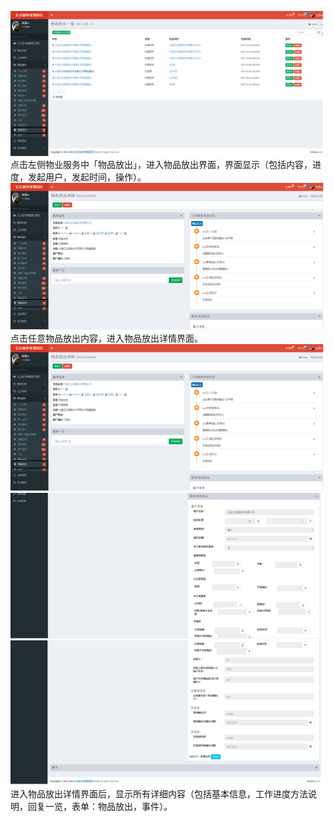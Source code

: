 ![](/assets/物排放出.png)点击左侧物业服务中「物品放出」，进入物品放出界面，界面显示（包括内容，进度，发起用户，发起时间，操作）。![](/assets/物排放出5.png)点击任意物品放出内容，进入物品放出详情界面。![](/assets/物排放出5.png)![](/assets/物排放出2.png)![](/assets/物排放出3.png)进入物品放出详情界面后，显示所有详细内容（包括基本信息，工作进度方法说明，回复一览，表单：物品放出，事件）。

